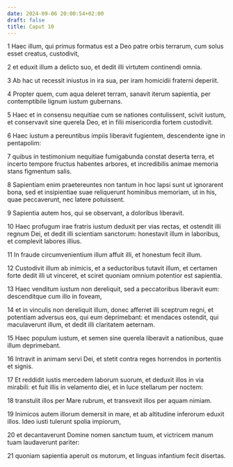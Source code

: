 ```yaml
---
date: 2024-09-06 20:00:54+02:00
draft: false
title: Caput 10
---
```





1 Haec illum, qui primus formatus est a Deo patre orbis terrarum, cum solus esset creatus, custodivit,

2 et eduxit illum a delicto suo, et dedit illi virtutem continendi omnia.

3 Ab hac ut recessit iniustus in ira sua, per iram homicidii fraterni deperiit.

4 Propter quem, cum aqua deleret terram, sanavit iterum sapientia, per contemptibile lignum iustum gubernans.

5 Haec et in consensu nequitiae cum se nationes contulissent, scivit iustum, et conservavit sine querela Deo, et in filii misericordia fortem custodivit.

6 Haec iustum a pereuntibus impiis liberavit fugientem, descendente igne in pentapolim:

7 quibus in testimonium nequitiae fumigabunda constat deserta terra, et incerto tempore fructus habentes arbores, et incredibilis animae memoria stans figmentum salis.

8 Sapientiam enim praetereuntes non tantum in hoc lapsi sunt ut ignorarent bona, sed et insipientiae suae reliquerunt hominibus memoriam, ut in his, quae peccaverunt, nec latere potuissent.

9 Sapientia autem hos, qui se observant, a doloribus liberavit.

10 Haec profugum irae fratris iustum deduxit per vias rectas, et ostendit illi regnum Dei, et dedit illi scientiam sanctorum: honestavit illum in laboribus, et complevit labores illius.

11 In fraude circumvenientium illum affuit illi, et honestum fecit illum.

12 Custodivit illum ab inimicis, et a seductoribus tutavit illum, et certamen forte dedit illi ut vinceret, et sciret quoniam omnium potentior est sapientia.

13 Haec venditum iustum non dereliquit, sed a peccatoribus liberavit eum: descenditque cum illo in foveam,

14 et in vinculis non dereliquit illum, donec afferret illi sceptrum regni, et potentiam adversus eos, qui eum deprimebant: et mendaces ostendit, qui maculaverunt illum, et dedit illi claritatem aeternam.

15 Haec populum iustum, et semen sine querela liberavit a nationibus, quae illum deprimebant.

16 Intravit in animam servi Dei, et stetit contra reges horrendos in portentis et signis.

17 Et reddidit iustis mercedem laborum suorum, et deduxit illos in via mirabili: et fuit illis in velamento diei, et in luce stellarum per noctem:

18 transtulit illos per Mare rubrum, et transvexit illos per aquam nimiam.

19 Inimicos autem illorum demersit in mare, et ab altitudine inferorum eduxit illos. Ideo iusti tulerunt spolia impiorum,

20 et decantaverunt Domine nomen sanctum tuum, et victricem manum tuam laudaverunt pariter:

21 quoniam sapientia aperuit os mutorum, et linguas infantium fecit disertas.

